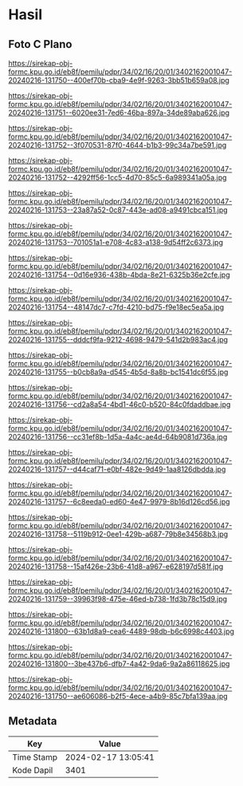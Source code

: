 # Hasil

## Foto C Plano

https://sirekap-obj-formc.kpu.go.id/eb8f/pemilu/pdpr/34/02/16/20/01/3402162001047-20240216-131750--400ef70b-cba9-4e9f-9263-3bb51b659a08.jpg

https://sirekap-obj-formc.kpu.go.id/eb8f/pemilu/pdpr/34/02/16/20/01/3402162001047-20240216-131751--6020ee31-7ed6-46ba-897a-34de89aba626.jpg

https://sirekap-obj-formc.kpu.go.id/eb8f/pemilu/pdpr/34/02/16/20/01/3402162001047-20240216-131752--3f070531-87f0-4644-b1b3-99c34a7be591.jpg

https://sirekap-obj-formc.kpu.go.id/eb8f/pemilu/pdpr/34/02/16/20/01/3402162001047-20240216-131752--4292ff56-1cc5-4d70-85c5-6a989341a05a.jpg

https://sirekap-obj-formc.kpu.go.id/eb8f/pemilu/pdpr/34/02/16/20/01/3402162001047-20240216-131753--23a87a52-0c87-443e-ad08-a9491cbca151.jpg

https://sirekap-obj-formc.kpu.go.id/eb8f/pemilu/pdpr/34/02/16/20/01/3402162001047-20240216-131753--701051a1-e708-4c83-a138-9d54ff2c6373.jpg

https://sirekap-obj-formc.kpu.go.id/eb8f/pemilu/pdpr/34/02/16/20/01/3402162001047-20240216-131754--0d16e936-438b-4bda-8e21-6325b36e2cfe.jpg

https://sirekap-obj-formc.kpu.go.id/eb8f/pemilu/pdpr/34/02/16/20/01/3402162001047-20240216-131754--48147dc7-c7fd-4210-bd75-f9e18ec5ea5a.jpg

https://sirekap-obj-formc.kpu.go.id/eb8f/pemilu/pdpr/34/02/16/20/01/3402162001047-20240216-131755--dddcf9fa-9212-4698-9479-541d2b983ac4.jpg

https://sirekap-obj-formc.kpu.go.id/eb8f/pemilu/pdpr/34/02/16/20/01/3402162001047-20240216-131755--b0cb8a9a-d545-4b5d-8a8b-bc1541dc6f55.jpg

https://sirekap-obj-formc.kpu.go.id/eb8f/pemilu/pdpr/34/02/16/20/01/3402162001047-20240216-131756--cd2a8a54-4bd1-46c0-b520-84c0fdaddbae.jpg

https://sirekap-obj-formc.kpu.go.id/eb8f/pemilu/pdpr/34/02/16/20/01/3402162001047-20240216-131756--cc31ef8b-1d5a-4a4c-ae4d-64b9081d736a.jpg

https://sirekap-obj-formc.kpu.go.id/eb8f/pemilu/pdpr/34/02/16/20/01/3402162001047-20240216-131757--d44caf71-e0bf-482e-9d49-1aa8126dbdda.jpg

https://sirekap-obj-formc.kpu.go.id/eb8f/pemilu/pdpr/34/02/16/20/01/3402162001047-20240216-131757--6c8eeda0-ed60-4e47-9979-8b16d126cd56.jpg

https://sirekap-obj-formc.kpu.go.id/eb8f/pemilu/pdpr/34/02/16/20/01/3402162001047-20240216-131758--5119b912-0ee1-429b-a687-79b8e34568b3.jpg

https://sirekap-obj-formc.kpu.go.id/eb8f/pemilu/pdpr/34/02/16/20/01/3402162001047-20240216-131758--15af426e-23b6-41d8-a967-e628197d581f.jpg

https://sirekap-obj-formc.kpu.go.id/eb8f/pemilu/pdpr/34/02/16/20/01/3402162001047-20240216-131759--39963f98-475e-46ed-b738-1fd3b78c15d9.jpg

https://sirekap-obj-formc.kpu.go.id/eb8f/pemilu/pdpr/34/02/16/20/01/3402162001047-20240216-131800--63b1d8a9-cea6-4489-98db-b6c6998c4403.jpg

https://sirekap-obj-formc.kpu.go.id/eb8f/pemilu/pdpr/34/02/16/20/01/3402162001047-20240216-131800--3be437b6-dfb7-4a42-9da6-9a2a86118625.jpg

https://sirekap-obj-formc.kpu.go.id/eb8f/pemilu/pdpr/34/02/16/20/01/3402162001047-20240216-131750--ae606086-b2f5-4ece-a4b9-85c7bfa139aa.jpg


## Metadata

| Key        | Value               |
| ---------- | ------------------- |
| Time Stamp | 2024-02-17 13:05:41 |
| Kode Dapil | 3401                |



